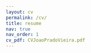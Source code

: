 ```yaml
---
layout: cv
permalink: /cv/
title: resume
nav: true
nav_order: 1
cv_pdf: CVJoaoPradoVieira.pdf
---
```

